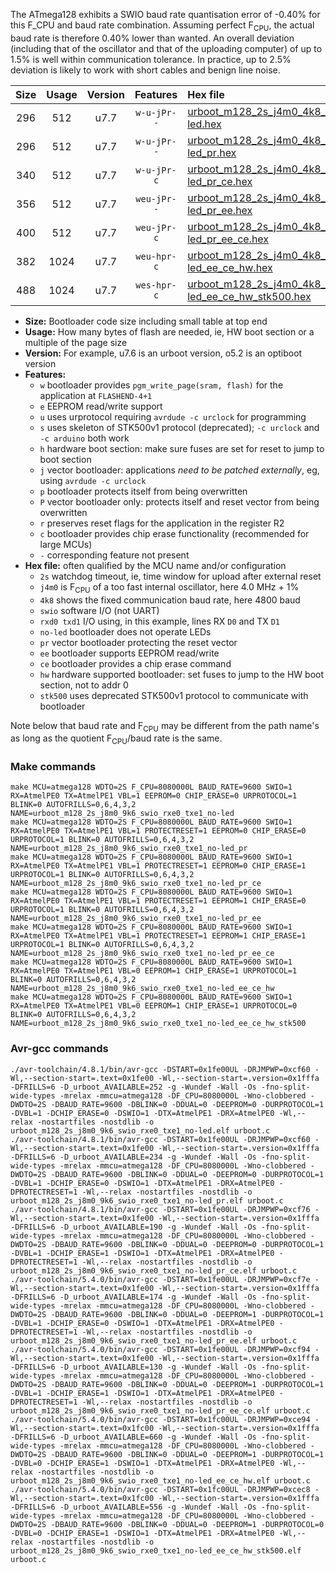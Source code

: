 The ATmega128 exhibits a SWIO baud rate quantisation error of -0.40% for this F_CPU and baud rate combination. Assuming perfect F<sub>CPU</sub>, the actual baud rate is therefore 0.40% lower than wanted. An overall deviation (including that of the oscillator and that of the uploading computer) of up to 1.5% is well within communication tolerance. In practice, up to 2.5% deviation is likely to work with short cables and benign line noise.

|Size|Usage|Version|Features|Hex file|
|:-:|:-:|:-:|:-:|:--|
|296|512|u7.7|`w-u-jPr--`|[urboot_m128_2s_j4m0_4k8_swio_rxe0_txe1_no-led.hex](https://raw.githubusercontent.com/stefanrueger/urboot.hex/main/mcus/atmega128/watchdog_2_s/internal_oscillator+1%/+4m000000_hz/+++4k8_baud/uart0_rxe0_txe1/no-led/urboot_m128_2s_j4m0_4k8_swio_rxe0_txe1_no-led.hex)|
|296|512|u7.7|`w-u-jPr--`|[urboot_m128_2s_j4m0_4k8_swio_rxe0_txe1_no-led_pr.hex](https://raw.githubusercontent.com/stefanrueger/urboot.hex/main/mcus/atmega128/watchdog_2_s/internal_oscillator+1%/+4m000000_hz/+++4k8_baud/uart0_rxe0_txe1/no-led/urboot_m128_2s_j4m0_4k8_swio_rxe0_txe1_no-led_pr.hex)|
|340|512|u7.7|`w-u-jPr-c`|[urboot_m128_2s_j4m0_4k8_swio_rxe0_txe1_no-led_pr_ce.hex](https://raw.githubusercontent.com/stefanrueger/urboot.hex/main/mcus/atmega128/watchdog_2_s/internal_oscillator+1%/+4m000000_hz/+++4k8_baud/uart0_rxe0_txe1/no-led/urboot_m128_2s_j4m0_4k8_swio_rxe0_txe1_no-led_pr_ce.hex)|
|356|512|u7.7|`weu-jPr--`|[urboot_m128_2s_j4m0_4k8_swio_rxe0_txe1_no-led_pr_ee.hex](https://raw.githubusercontent.com/stefanrueger/urboot.hex/main/mcus/atmega128/watchdog_2_s/internal_oscillator+1%/+4m000000_hz/+++4k8_baud/uart0_rxe0_txe1/no-led/urboot_m128_2s_j4m0_4k8_swio_rxe0_txe1_no-led_pr_ee.hex)|
|400|512|u7.7|`weu-jPr-c`|[urboot_m128_2s_j4m0_4k8_swio_rxe0_txe1_no-led_pr_ee_ce.hex](https://raw.githubusercontent.com/stefanrueger/urboot.hex/main/mcus/atmega128/watchdog_2_s/internal_oscillator+1%/+4m000000_hz/+++4k8_baud/uart0_rxe0_txe1/no-led/urboot_m128_2s_j4m0_4k8_swio_rxe0_txe1_no-led_pr_ee_ce.hex)|
|382|1024|u7.7|`weu-hpr-c`|[urboot_m128_2s_j4m0_4k8_swio_rxe0_txe1_no-led_ee_ce_hw.hex](https://raw.githubusercontent.com/stefanrueger/urboot.hex/main/mcus/atmega128/watchdog_2_s/internal_oscillator+1%/+4m000000_hz/+++4k8_baud/uart0_rxe0_txe1/no-led/urboot_m128_2s_j4m0_4k8_swio_rxe0_txe1_no-led_ee_ce_hw.hex)|
|488|1024|u7.7|`wes-hpr-c`|[urboot_m128_2s_j4m0_4k8_swio_rxe0_txe1_no-led_ee_ce_hw_stk500.hex](https://raw.githubusercontent.com/stefanrueger/urboot.hex/main/mcus/atmega128/watchdog_2_s/internal_oscillator+1%/+4m000000_hz/+++4k8_baud/uart0_rxe0_txe1/no-led/urboot_m128_2s_j4m0_4k8_swio_rxe0_txe1_no-led_ee_ce_hw_stk500.hex)|

- **Size:** Bootloader code size including small table at top end
- **Usage:** How many bytes of flash are needed, ie, HW boot section or a multiple of the page size
- **Version:** For example, u7.6 is an urboot version, o5.2 is an optiboot version
- **Features:**
  + `w` bootloader provides `pgm_write_page(sram, flash)` for the application at `FLASHEND-4+1`
  + `e` EEPROM read/write support
  + `u` uses urprotocol requiring `avrdude -c urclock` for programming
  + `s` uses skeleton of STK500v1 protocol (deprecated); `-c urclock` and `-c arduino` both work
  + `h` hardware boot section: make sure fuses are set for reset to jump to boot section
  + `j` vector bootloader: applications *need to be patched externally*, eg, using `avrdude -c urclock`
  + `p` bootloader protects itself from being overwritten
  + `P` vector bootloader only: protects itself and reset vector from being overwritten
  + `r` preserves reset flags for the application in the register R2
  + `c` bootloader provides chip erase functionality (recommended for large MCUs)
  + `-` corresponding feature not present
- **Hex file:** often qualified by the MCU name and/or configuration
  + `2s` watchdog timeout, ie, time window for upload after external reset
  + `j4m0` is F<sub>CPU</sub> of a too fast internal oscillator, here 4.0 MHz + 1%
  + `4k8` shows the fixed communication baud rate, here 4800 baud
  + `swio` software I/O (not UART)
  + `rxd0 txd1` I/O using, in this example, lines RX `D0` and TX `D1`
  + `no-led` bootloader does not operate LEDs
  + `pr` vector bootloader protecting the reset vector
  + `ee` bootloader supports EEPROM read/write
  + `ce` bootloader provides a chip erase command
  + `hw` hardware supported bootloader: set fuses to jump to the HW boot section, not to addr 0
  + `stk500` uses deprecated STK500v1 protocol to communicate with bootloader


Note below that baud rate and F<sub>CPU</sub> may be different from the path name's as long as the quotient F<sub>CPU</sub>/baud rate is the same.

### Make commands
```
make MCU=atmega128 WDTO=2S F_CPU=8080000L BAUD_RATE=9600 SWIO=1 RX=AtmelPE0 TX=AtmelPE1 VBL=1 EEPROM=0 CHIP_ERASE=0 URPROTOCOL=1 BLINK=0 AUTOFRILLS=0,6,4,3,2 NAME=urboot_m128_2s_j8m0_9k6_swio_rxe0_txe1_no-led
make MCU=atmega128 WDTO=2S F_CPU=8080000L BAUD_RATE=9600 SWIO=1 RX=AtmelPE0 TX=AtmelPE1 VBL=1 PROTECTRESET=1 EEPROM=0 CHIP_ERASE=0 URPROTOCOL=1 BLINK=0 AUTOFRILLS=0,6,4,3,2 NAME=urboot_m128_2s_j8m0_9k6_swio_rxe0_txe1_no-led_pr
make MCU=atmega128 WDTO=2S F_CPU=8080000L BAUD_RATE=9600 SWIO=1 RX=AtmelPE0 TX=AtmelPE1 VBL=1 PROTECTRESET=1 EEPROM=0 CHIP_ERASE=1 URPROTOCOL=1 BLINK=0 AUTOFRILLS=0,6,4,3,2 NAME=urboot_m128_2s_j8m0_9k6_swio_rxe0_txe1_no-led_pr_ce
make MCU=atmega128 WDTO=2S F_CPU=8080000L BAUD_RATE=9600 SWIO=1 RX=AtmelPE0 TX=AtmelPE1 VBL=1 PROTECTRESET=1 EEPROM=1 CHIP_ERASE=0 URPROTOCOL=1 BLINK=0 AUTOFRILLS=0,6,4,3,2 NAME=urboot_m128_2s_j8m0_9k6_swio_rxe0_txe1_no-led_pr_ee
make MCU=atmega128 WDTO=2S F_CPU=8080000L BAUD_RATE=9600 SWIO=1 RX=AtmelPE0 TX=AtmelPE1 VBL=1 PROTECTRESET=1 EEPROM=1 CHIP_ERASE=1 URPROTOCOL=1 BLINK=0 AUTOFRILLS=0,6,4,3,2 NAME=urboot_m128_2s_j8m0_9k6_swio_rxe0_txe1_no-led_pr_ee_ce
make MCU=atmega128 WDTO=2S F_CPU=8080000L BAUD_RATE=9600 SWIO=1 RX=AtmelPE0 TX=AtmelPE1 VBL=0 EEPROM=1 CHIP_ERASE=1 URPROTOCOL=1 BLINK=0 AUTOFRILLS=0,6,4,3,2 NAME=urboot_m128_2s_j8m0_9k6_swio_rxe0_txe1_no-led_ee_ce_hw
make MCU=atmega128 WDTO=2S F_CPU=8080000L BAUD_RATE=9600 SWIO=1 RX=AtmelPE0 TX=AtmelPE1 VBL=0 EEPROM=1 CHIP_ERASE=1 URPROTOCOL=0 BLINK=0 AUTOFRILLS=0,6,4,3,2 NAME=urboot_m128_2s_j8m0_9k6_swio_rxe0_txe1_no-led_ee_ce_hw_stk500
```

### Avr-gcc commands
```
./avr-toolchain/4.8.1/bin/avr-gcc -DSTART=0x1fe00UL -DRJMPWP=0xcf60 -Wl,--section-start=.text=0x1fe00 -Wl,--section-start=.version=0x1fffa -DFRILLS=6 -D_urboot_AVAILABLE=252 -g -Wundef -Wall -Os -fno-split-wide-types -mrelax -mmcu=atmega128 -DF_CPU=8080000L -Wno-clobbered -DWDTO=2S -DBAUD_RATE=9600 -DBLINK=0 -DDUAL=0 -DEEPROM=0 -DURPROTOCOL=1 -DVBL=1 -DCHIP_ERASE=0 -DSWIO=1 -DTX=AtmelPE1 -DRX=AtmelPE0 -Wl,--relax -nostartfiles -nostdlib -o urboot_m128_2s_j8m0_9k6_swio_rxe0_txe1_no-led.elf urboot.c
./avr-toolchain/4.8.1/bin/avr-gcc -DSTART=0x1fe00UL -DRJMPWP=0xcf60 -Wl,--section-start=.text=0x1fe00 -Wl,--section-start=.version=0x1fffa -DFRILLS=6 -D_urboot_AVAILABLE=234 -g -Wundef -Wall -Os -fno-split-wide-types -mrelax -mmcu=atmega128 -DF_CPU=8080000L -Wno-clobbered -DWDTO=2S -DBAUD_RATE=9600 -DBLINK=0 -DDUAL=0 -DEEPROM=0 -DURPROTOCOL=1 -DVBL=1 -DCHIP_ERASE=0 -DSWIO=1 -DTX=AtmelPE1 -DRX=AtmelPE0 -DPROTECTRESET=1 -Wl,--relax -nostartfiles -nostdlib -o urboot_m128_2s_j8m0_9k6_swio_rxe0_txe1_no-led_pr.elf urboot.c
./avr-toolchain/4.8.1/bin/avr-gcc -DSTART=0x1fe00UL -DRJMPWP=0xcf76 -Wl,--section-start=.text=0x1fe00 -Wl,--section-start=.version=0x1fffa -DFRILLS=6 -D_urboot_AVAILABLE=190 -g -Wundef -Wall -Os -fno-split-wide-types -mrelax -mmcu=atmega128 -DF_CPU=8080000L -Wno-clobbered -DWDTO=2S -DBAUD_RATE=9600 -DBLINK=0 -DDUAL=0 -DEEPROM=0 -DURPROTOCOL=1 -DVBL=1 -DCHIP_ERASE=1 -DSWIO=1 -DTX=AtmelPE1 -DRX=AtmelPE0 -DPROTECTRESET=1 -Wl,--relax -nostartfiles -nostdlib -o urboot_m128_2s_j8m0_9k6_swio_rxe0_txe1_no-led_pr_ce.elf urboot.c
./avr-toolchain/5.4.0/bin/avr-gcc -DSTART=0x1fe00UL -DRJMPWP=0xcf7e -Wl,--section-start=.text=0x1fe00 -Wl,--section-start=.version=0x1fffa -DFRILLS=6 -D_urboot_AVAILABLE=174 -g -Wundef -Wall -Os -fno-split-wide-types -mrelax -mmcu=atmega128 -DF_CPU=8080000L -Wno-clobbered -DWDTO=2S -DBAUD_RATE=9600 -DBLINK=0 -DDUAL=0 -DEEPROM=1 -DURPROTOCOL=1 -DVBL=1 -DCHIP_ERASE=0 -DSWIO=1 -DTX=AtmelPE1 -DRX=AtmelPE0 -DPROTECTRESET=1 -Wl,--relax -nostartfiles -nostdlib -o urboot_m128_2s_j8m0_9k6_swio_rxe0_txe1_no-led_pr_ee.elf urboot.c
./avr-toolchain/5.4.0/bin/avr-gcc -DSTART=0x1fe00UL -DRJMPWP=0xcf94 -Wl,--section-start=.text=0x1fe00 -Wl,--section-start=.version=0x1fffa -DFRILLS=6 -D_urboot_AVAILABLE=130 -g -Wundef -Wall -Os -fno-split-wide-types -mrelax -mmcu=atmega128 -DF_CPU=8080000L -Wno-clobbered -DWDTO=2S -DBAUD_RATE=9600 -DBLINK=0 -DDUAL=0 -DEEPROM=1 -DURPROTOCOL=1 -DVBL=1 -DCHIP_ERASE=1 -DSWIO=1 -DTX=AtmelPE1 -DRX=AtmelPE0 -DPROTECTRESET=1 -Wl,--relax -nostartfiles -nostdlib -o urboot_m128_2s_j8m0_9k6_swio_rxe0_txe1_no-led_pr_ee_ce.elf urboot.c
./avr-toolchain/5.4.0/bin/avr-gcc -DSTART=0x1fc00UL -DRJMPWP=0xce94 -Wl,--section-start=.text=0x1fc00 -Wl,--section-start=.version=0x1fffa -DFRILLS=6 -D_urboot_AVAILABLE=660 -g -Wundef -Wall -Os -fno-split-wide-types -mrelax -mmcu=atmega128 -DF_CPU=8080000L -Wno-clobbered -DWDTO=2S -DBAUD_RATE=9600 -DBLINK=0 -DDUAL=0 -DEEPROM=1 -DURPROTOCOL=1 -DVBL=0 -DCHIP_ERASE=1 -DSWIO=1 -DTX=AtmelPE1 -DRX=AtmelPE0 -Wl,--relax -nostartfiles -nostdlib -o urboot_m128_2s_j8m0_9k6_swio_rxe0_txe1_no-led_ee_ce_hw.elf urboot.c
./avr-toolchain/5.4.0/bin/avr-gcc -DSTART=0x1fc00UL -DRJMPWP=0xcec8 -Wl,--section-start=.text=0x1fc00 -Wl,--section-start=.version=0x1fffa -DFRILLS=6 -D_urboot_AVAILABLE=556 -g -Wundef -Wall -Os -fno-split-wide-types -mrelax -mmcu=atmega128 -DF_CPU=8080000L -Wno-clobbered -DWDTO=2S -DBAUD_RATE=9600 -DBLINK=0 -DDUAL=0 -DEEPROM=1 -DURPROTOCOL=0 -DVBL=0 -DCHIP_ERASE=1 -DSWIO=1 -DTX=AtmelPE1 -DRX=AtmelPE0 -Wl,--relax -nostartfiles -nostdlib -o urboot_m128_2s_j8m0_9k6_swio_rxe0_txe1_no-led_ee_ce_hw_stk500.elf urboot.c
```

